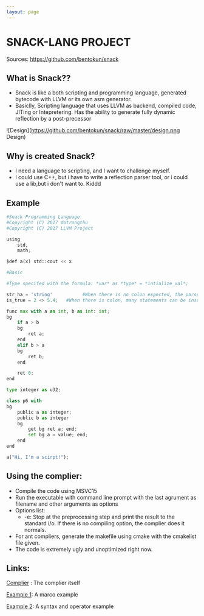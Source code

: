 ```yaml
---
layout: page
---
```


# SNACK-LANG PROJECT
Sources: <https://github.com/bentokun/snack>

## What is Snack??
- Snack is like a both scripting and programming language, generated
bytecode with LLVM or its own asm generator.
- Basiclly, Scripting language that uses LLVM as backend, compiled code, JITing or Intepretering. 
Has the ability to generate fully dynamic reflection by a post-precessor

![Design](https://github.com/bentokun/snack/raw/master/design.png Design)

## Why is created Snack?
- I need a language to scripting, and I want to challenge myself.
- I could use C++, but i have to write a reflection parser tool, or i could
use a lib,but i don't want to. Kiddd

## Example

```python
#Snack Programming Language
#Copyright (C) 2017 dotrongthu
#Copyright (C) 2017 LLVM Project

using 
	std,
	math;

$def a(x) std::cout << x

#Basic

#Type specifed with the formula: *var* as *type* = *intialize_val*; 

str_ha = 'string'           #When there is no colon expected, the parser intended it's one line only. Any statement expect comment will be marked as error
is_true = 2 <> 5.4;   #When there is colon, many statements can be inserted. Statements after a comment will be considered as comments

func max with a as int, b as int: int; 
bg
	if a > b 
	bg
		ret a;
	end
	elif b > a
	bg
		ret b;
	end

	ret 0;
end

type integer as u32;

class p6 with
bg
	public a as integer;
	public b as integer 
	bg
		get bg ret a; end;
		set bg a = value; end;
	end
end

a("Hi, I'm a scirpt!");

```
## Using the complier:
- Compile the code using MSVC15
- Run the executable with command line prompt with the last agrument as filename and other arguments as options
- Options list:
	* -e: Stop at the preprocessing step and print the result to the standard i/o. If there is no compiling option, the complier does it normals.
- For ant compliers, generate the makefile using cmake with the cmakelist file given.
- The code is extremely ugly and unoptimized right now.


## Links:
[Complier](https://github.com/bentokun/bentokun.github.io/raw/master/files/Snack.exe) : The complier itself

[Example 1](https://github.com/bentokun/bentokun.github.io/raw/master/files/script.sn): A marco example

[Example 2](https://github.com/bentokun/bentokun.github.io/raw/master/files/script2.sn): A syntax and operator example